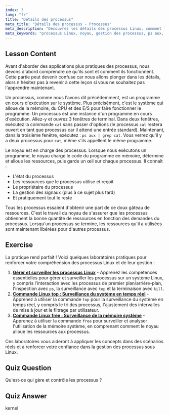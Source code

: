 ```yaml
---
index: 3
lang: "fr"
title: "Détails des processus"
meta_title: "Détails des processus - Processus"
meta_description: "Découvrez les détails des processus Linux, comment le noyau gère les ressources et ce que sont les processus. Comprenez les concepts de processus pour les débutants."
meta_keywords: "processus Linux, noyau, gestion des processus, ps aux, tutoriel Linux, guide du débutant"
---
```


## Lesson Content

Avant d'aborder des applications plus pratiques des processus, nous devons d'abord comprendre ce qu'ils sont et comment ils fonctionnent. Cette partie peut devenir confuse car nous allons plonger dans les détails, alors n'hésitez pas à revenir à cette leçon si vous ne souhaitez pas l'apprendre maintenant.

Un processus, comme nous l'avons dit précédemment, est un programme en cours d'exécution sur le système. Plus précisément, c'est le système qui alloue de la mémoire, du CPU et des E/S pour faire fonctionner le programme. Un processus est une instance d'un programme en cours d'exécution. Allez-y et ouvrez 3 fenêtres de terminal. Dans deux fenêtres, exécutez la commande `cat` sans passer d'options (le processus `cat` restera ouvert en tant que processus car il attend une entrée standard). Maintenant, dans la troisième fenêtre, exécutez : `ps aux | grep cat`. Vous verrez qu'il y a deux processus pour `cat`, même s'ils appellent le même programme.

Le noyau est en charge des processus. Lorsque nous exécutons un programme, le noyau charge le code du programme en mémoire, détermine et alloue les ressources, puis garde un œil sur chaque processus. Il connaît :

- L'état du processus
- Les ressources que le processus utilise et reçoit
- Le propriétaire du processus
- La gestion des signaux (plus à ce sujet plus tard)
- Et pratiquement tout le reste

Tous les processus essaient d'obtenir une part de ce doux gâteau de ressources. C'est le travail du noyau de s'assurer que les processus obtiennent la bonne quantité de ressources en fonction des demandes du processus. Lorsqu'un processus se termine, les ressources qu'il a utilisées sont maintenant libérées pour d'autres processus.

## Exercise

La pratique rend parfait ! Voici quelques laboratoires pratiques pour renforcer votre compréhension des processus Linux et de leur gestion :

1. **[Gérer et surveiller les processus Linux](https://labex.io/fr/labs/comptia-manage-and-monitor-linux-processes-590864)** - Apprenez les compétences essentielles pour gérer et surveiller les processus sur un système Linux, y compris l'interaction avec les processus de premier plan/arrière-plan, l'inspection avec `ps`, la surveillance avec `top` et la terminaison avec `kill`.
2. **[Commande Linux top : Surveillance du système en temps réel](https://labex.io/fr/labs/linux-linux-top-command-real-time-system-monitoring-388500)** - Apprenez à utiliser la commande `top` pour la surveillance du système en temps réel, y compris le tri des processus, l'ajustement des intervalles de mise à jour et le filtrage par utilisateur.
3. **[Commande Linux free : Surveillance de la mémoire système](https://labex.io/fr/labs/linux-linux-free-command-monitoring-system-memory-388496)** - Apprenez à utiliser la commande `free` pour surveiller et analyser l'utilisation de la mémoire système, en comprenant comment le noyau alloue les ressources aux processus.

Ces laboratoires vous aideront à appliquer les concepts dans des scénarios réels et à renforcer votre confiance dans la gestion des processus sous Linux.

## Quiz Question

Qu'est-ce qui gère et contrôle les processus ?

## Quiz Answer

kernel
